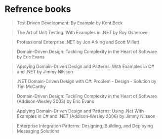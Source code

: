 # Refrence books
>Test Driven Development: By Example by Kent Beck

>The Art of Unit Testing: With Examples in .NET by Roy Osherove

>Professional Enterprise .NET by Jon Arking and Scott Millett

>Domain-Driven Design: Tackling Complexity in the Heart of Software by Eric Evans

>Applying Domain-Driven Design and Patterns: With Examples in C# and .NET by Jimmy Nilsson

>.NET Domain-Driven Design with C#: Problem - Design - Solution by Tim McCarthy

>Domain-Driven Design: Tackling Complexity in the Heart of Software (Addison-Wesley 2003) by Eric Evans

>Applying Domain-Driven Design and Patterns: Using .Net With Examples in C# and .NET (Addison-Wesley 2006) by Jimmy Nilsson

>Enterprise Integration Patterns: Designing, Building, and
Deploying Messaging Solutions
